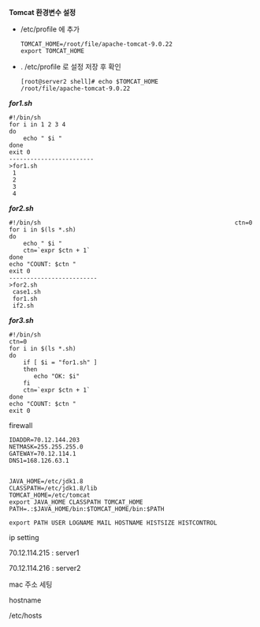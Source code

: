 **Tomcat 환경변수 설정**

- /etc/profile 에 추가

	```
	TOMCAT_HOME=/root/file/apache-tomcat-9.0.22
	export TOMCAT_HOME
	```

- . /etc/profile 로 설정 저장 후 확인

	```
	[root@server2 shell]# echo $TOMCAT_HOME
	/root/file/apache-tomcat-9.0.22
	```



***for1.sh***

```
#!/bin/sh
for i in 1 2 3 4
do
    echo " $i "
done
exit 0
------------------------
>for1.sh
 1
 2
 3
 4
```

***for2.sh***

```
#!/bin/sh                                                       ctn=0                                                           
for i in $(ls *.sh)                                             
do                                                               
    echo " $i "                                                
    ctn=`expr $ctn + 1`                                         
done                                                             
echo "COUNT: $ctn "                                             
exit 0  
-------------------------
>for2.sh
 case1.sh                                                      
 for1.sh                                                         
 if2.sh 
```

***for3.sh***

```
#!/bin/sh
ctn=0
for i in $(ls *.sh)
do
    if [ $i = "for1.sh" ]
    then
       echo "OK: $i"
    fi
    ctn=`expr $ctn + 1`
done 
echo "COUNT: $ctn "
exit 0
```



firewall

```
IDADDR=70.12.144.203
NETMASK=255.255.255.0
GATEWAY=70.12.114.1
DNS1=168.126.63.1


```



```
JAVA_HOME=/etc/jdk1.8
CLASSPATH=/etc/jdk1.8/lib
TOMCAT_HOME=/etc/tomcat
export JAVA_HOME CLASSPATH TOMCAT_HOME
PATH=.:$JAVA_HOME/bin:$TOMCAT_HOME/bin:$PATH

export PATH USER LOGNAME MAIL HOSTNAME HISTSIZE HISTCONTROL
```











ip setting 

70.12.114.215 : server1

70.12.114.216 : server2

mac 주소 세팅

hostname

/etc/hosts